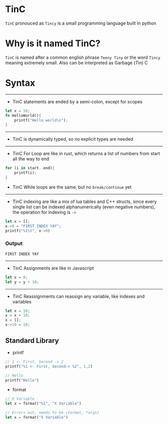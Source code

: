 

# TinC
`TinC` pronouced as `Tincy` is a small programming language built in python

# Why is it named TinC?

`TinC` is named after a common english phrase `Teeny Tiny` or the word `Tincy` meaning extremely small. Also can be interpreted as Garbage (*Tin*) C

# Syntax
---
* TinC statements are ended by a semi-colon, except for scopes
```rust
let x = 10;
fn HelloWorld(){
    printf("Hello world\n");
}
```
---
* TinC is dynamically typed, so no explicit types are needed
---
* TinC For Loop are like in rust, which returns a list of numbers from start all the way to end
```rust
for (i in start..end){
    printf(i);
}
```
* TinC While loops are the same, but no `break/continue` yet
---
* TinC indexing are like a mix of lua tables and C++ structs, since every single list can be indexed alphanumerically (even negative numbers), the operation for indexing is `->`
```rust
let x = [];
x->0 = "FIRST INDEX YAY";
printf("%1\n", x->0)
```
### Output

`FIRST INDEX YAY`


---

* TinC Assignments are like in Javascript
```rust
let x = 0;
let y = y + 10;
```
---
* TinC Reassignments can reassign any variable, like indexes and variables

```rust
let x = 10;
x = x + 10;
x = [];
x->10 = 10;
```

## Standard Library

* printf
```rust
// 1 <- First, Second -> 2
printf("%1 <- First, Second-> %2", 1,2)

// Hello
printf("Hello")
```

* format
```rust
// X Variable
let x = format("%1", "X Variable")

// Errors out, needs to be (Format, *args)
let x = format("X Variable")
```
